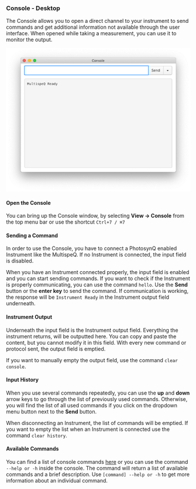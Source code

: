 ### Console - Desktop

The Console allows you to open a direct channel to your instrument to send commands and get additional information not available through the user interface. When opened while taking a measurement, you can use it to monitor the output.

![Console after running the command `hello` to test the Instrument connection](../images/help/_desktop-app_Console_Window.png)

#### Open the Console

You can bring up the Console window, by selecting **View → Console** from the top menu bar or use the shortcut `Ctrl+7 / ⌘7`

#### Sending a Command

In order to use the Console, you have to connect a PhotosynQ enabled Instrument like the MultispeQ. If no Instrument is connected, the input field is disabled.

When you have an Instrument connected properly, the input field is enabled and you can start sending commands. If you want to check if the Instrument is properly communicating, you can use the command `hello`. Use the **Send** button or the **enter key** to send the command. If communication is working, the response will be `Instrument Ready` in the Instrument output field underneath.

#### Instrument Output

Underneath the input field is the Instrument output field. Everything the instrument returns, will be outputted here. You can copy and paste the content, but you cannot modify it in this field. With every new command or protocol sent, the output field is emptied.

If you want to manually empty the output field, use the command `clear console`.

#### Input History

When you use several commands repeatedly, you can use the **up** and **down** arrow keys to go through the list of previously used commands. Otherwise, you will find the list of all used commands if you click on the dropdown menu button next to the **Send** button.

When disconnecting an Instrument, the list of commands will be emptied. If you want to empty the list when an Instrument is connected use the command `clear history`.

#### Available Commands

You can find a list of console commands [here](./_instruments/_Console_Commands) or you can use the command `--help or -h` inside the console. The command will return a list of available commands and a brief description. Use `[command] --help or -h` to get more information about an individual command.